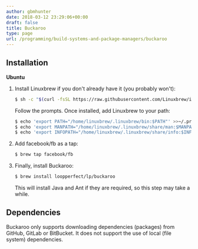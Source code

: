 ```yaml
---
author: gbmhunter
date: 2018-03-12 23:29:06+00:00
draft: false
title: Buckaroo
type: page
url: /programming/build-systems-and-package-managers/buckaroo
---
```


## Installation

**Ubuntu**

1. Install Linuxbrew if you don't already have it (you probably won't):  

    ```sh
    $ sh -c "$(curl -fsSL https://raw.githubusercontent.com/Linuxbrew/install/master/install.sh)"
    ```

    Follow the prompts. Once installed, add Linuxbrew to your path:

    ```sh
    $ echo 'export PATH="/home/linuxbrew/.linuxbrew/bin:$PATH"' >>~/.profile
    $ echo 'export MANPATH="/home/linuxbrew/.linuxbrew/share/man:$MANPATH"' >>~/.profile
    $ echo 'export INFOPATH="/home/linuxbrew/.linuxbrew/share/info:$INFOPATH"' >>~/.profile
    ```
2. Add facebook/fb as a tap:  

    ```sh
    $ brew tap facebook/fb
    ```

3. Finally, install Buckaroo:  

    ```sh    
    $ brew install loopperfect/lp/buckaroo
    ```

    This will install Java and Ant if they are required, so this step may take a while.

## Dependencies

Buckaroo only supports downloading dependencies (packages) from GitHub, GitLab or BitBucket. It does not support the use of local (file system) dependencies.
